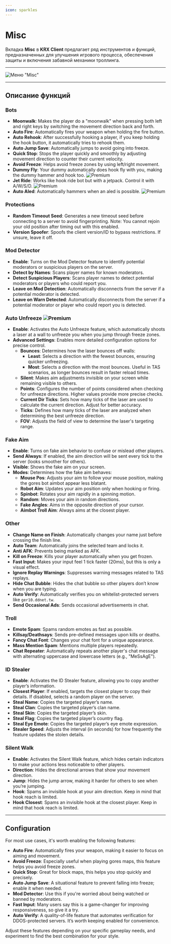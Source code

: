 ```yaml
---
icon: sparkles
---
```


# Misc

Вкладка **Misc** в **KRX Client** предлагает ряд инструментов и функций, предназначенных для улучшения игрового процесса, обеспечения защиты и включения забавной механики троллинга.

***

![Меню "Misc"](https://raw.githubusercontent.com/Krixx1337/krxclient-docs/refs/heads/main/images/misc-menu.png)

***

## **Описание функций**

### **Bots**

* **Moonwalk**: Makes the player do a "moonwalk" when pressing both left and right keys by switching the movement direction back and forth.
* **Auto Fire**: Automatically fires your weapon when holding the fire button.
* **Auto Rehook**: After successfully hooking a player, if you keep holding the hook button, it automatically tries to rehook them.
* **Auto Jump Save**: Automatically jumps to avoid going into freeze.
* **Quick Stop**: Stops the player quickly and smoothly by adjusting movement direction to counter their current velocity.
* **Avoid Freeze**: Helps avoid freeze zones by using left/right movement.
* **Dummy Fly**: Your dummy automatically does hook fly with you, making the dummy hammer and hook too. ![Premium](https://img.shields.io/badge/Premium-%23ffba00?style=flat-square)
* **Jet Ride**: Works like hook ride bot but with a jetpack. Control it with A/W/S/D. ![Premium](https://img.shields.io/badge/Premium-%23ffba00?style=flat-square)
* **Auto Aled**: Automatically hammers when an aled is possible. ![Premium](https://img.shields.io/badge/Premium-%23ffba00?style=flat-square)

### **Protections**

* **Random Timeout Seed**: Generates a new timeout seed before connecting to a server to avoid fingerprinting. Note: You cannot rejoin your old position after timing out with this enabled.
* **Version Spoofer**: Spoofs the client version/ID to bypass restrictions. If unsure, leave it off.

### **Mod Detector**

* **Enable**: Turns on the Mod Detector feature to identify potential moderators or suspicious players on the server.
* **Detect by Names**: Scans player names for known moderators.
* **Detect Suspicious Players**: Scans player names to detect potential moderators or players who could report you.
* **Leave on Mod Detection**: Automatically disconnects from the server if a potential moderator is detected.
* **Leave on Warn Detected**: Automatically disconnects from the server if a potential moderator or player who could report you is detected.

### **Auto Unfreeze** ![Premium](https://img.shields.io/badge/Premium-%23ffba00?style=flat-square)

* **Enable**: Activates the Auto Unfreeze feature, which automatically shoots a laser at a wall to unfreeze you when you jump through freeze zones.
* **Advanced Settings**: Enables more detailed configuration options for precise control.
  * **Bounces**: Determines how the laser bounces off walls:
    * **Least**: Selects a direction with the fewest bounces, ensuring quicker unfreezing.
    * **Most**: Selects a direction with the most bounces. Useful in TAS scenarios, as longer bounces result in faster reload times.
  * **Silent**: Makes aim adjustments invisible on your screen while remaining visible to others.
  * **Points**: Configures the number of points considered when checking for unfreeze directions. Higher values provide more precise checks.
  * **Current Dir Ticks**: Sets how many ticks of the laser are used to calculate the current direction. Adjust for better accuracy.
  * **Ticks**: Defines how many ticks of the laser are analyzed when determining the best unfreeze direction.
  * **FOV**: Adjusts the field of view to determine the laser's targeting range.

### **Fake Aim**

* **Enable**: Turns on fake aim behavior to confuse or mislead other players.
* **Send Always**: If enabled, the aim direction will be sent every tick to the server (looks smoother for others).
* **Visible**: Shows the fake aim on your screen.
* **Modes**: Determines how the fake aim behaves:
  * **Mouse Pos**: Adjusts your aim to follow your mouse position, making the gores bot aimbot appear less blatant.
  * **Robot Aim**: Updates your aim position only when hooking or firing.
  * **Spinbot**: Rotates your aim rapidly in a spinning motion.
  * **Random**: Moves your aim in random directions.
  * **Fake Angles**: Aims in the opposite direction of your cursor.
  * **Aimbot Troll Aim**: Always aims at the closest player.

### **Other**

* **Change Name on Finish**: Automatically changes your name just before crossing the finish line.
* **Auto Team**: Automatically joins the selected team and locks it.
* **Anti AFK**: Prevents being marked as AFK.
* **Kill on Freeze**: Kills your player automatically when you get frozen.
* **Fast Input**: Makes your input feel 1 tick faster (20ms), but this is only a visual effect.
* **Ignore Replay Warnings**: Suppresses warning messages related to TAS replays.
* **Hide Chat Bubble**: Hides the chat bubble so other players don’t know when you are typing.
* **Auto Verify**: Automatically verifies you on whitelist-protected servers like `ger10.ddnet.tw`.
* **Send Occasional Ads**: Sends occasional advertisements in chat.

### **Troll**

* **Emote Spam**: Spams random emotes as fast as possible.
* **Killsay/Deathsays**: Sends pre-defined messages upon kills or deaths.
* **Fancy Chat Font**: Changes your chat font for a unique appearance.
* **Mass Mention Spam**: Mentions multiple players repeatedly.
* **Chat Repeater**: Automatically repeats another player's chat message with alternating uppercase and lowercase letters (e.g., "MeSsAgE").

### **ID Stealer**

* **Enable**: Activates the ID Stealer feature, allowing you to copy another player’s information.
* **Closest Player**: If enabled, targets the closest player to copy their details. If disabled, selects a random player on the server.
* **Steal Name**: Copies the targeted player’s name.
* **Steal Clan**: Copies the targeted player’s clan name.
* **Steal Skin**: Copies the targeted player’s skin.
* **Steal Flag**: Copies the targeted player’s country flag.
* **Steal Eye Emote**: Copies the targeted player’s eye emote expression.
* **Stealer Speed**: Adjusts the interval (in seconds) for how frequently the feature updates the stolen details.

### **Silent Walk**

* **Enable**: Activates the Silent Walk feature, which hides certain indicators to make your actions less noticeable to other players.
* **Direction**: Hides the directional arrows that show your movement direction.
* **Jump**: Hides the jump arrow, making it harder for others to see when you’re jumping.
* **Hook**: Spams an invisible hook at your aim direction. Keep in mind that hook reach is limited.
* **Hook Closest**: Spams an invisible hook at the closest player. Keep in mind that hook reach is limited.

***

## **Configuration**

For most use cases, it's worth enabling the following features:

* **Auto Fire**: Automatically fires your weapon, making it easier to focus on aiming and movement.
* **Avoid Freeze**: Especially useful when playing gores maps, this feature helps you avoid freeze zones.
* **Quick Stop**: Great for block maps, this helps you stop quickly and precisely.
* **Auto Jump Save**: A situational feature to prevent falling into freeze; enable it when needed.
* **Mod Detector**: Use this if you're worried about being watched or banned by moderators.
* **Fast Input**: Many users say this is a game-changer for improving responsiveness, so give it a try.
* **Auto Verify**: A quality-of-life feature that automates verification for DDOS-protected servers. It’s worth keeping enabled for convenience.

Adjust these features depending on your specific gameplay needs, and experiment to find the best combination for your style.
